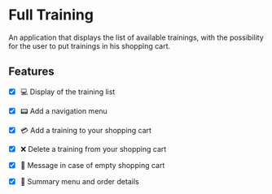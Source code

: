 # **Full Training**

An application that displays the list of available trainings, with the possibility for the user to put trainings in his shopping cart.

## **Features**

- [x] :computer: Display of the training list 
- [x] :pager: Add a navigation menu
- [x] :credit_card: Add a training to your shopping cart
- [x] :x: Delete a training from your shopping cart
- [x] :pushpin: Message in case of empty shopping cart
- [x] :page_with_curl: Summary menu and order details


